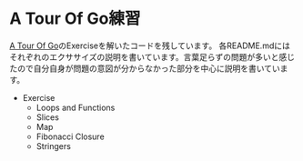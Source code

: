 # A Tour Of Go練習
[A Tour Of Go](https://go-tour-jp.appspot.com/list, "A Tour Of Go")のExerciseを解いたコードを残しています。
各README.mdにはそれぞれのエクササイズの説明を書いています。言葉足らずの問題が多いと感じたので自分自身が問題の意図が分からなかった部分を中心に説明を書いています。

- Exercise
    - Loops and Functions
    - Slices
    - Map
    - Fibonacci Closure
    - Stringers